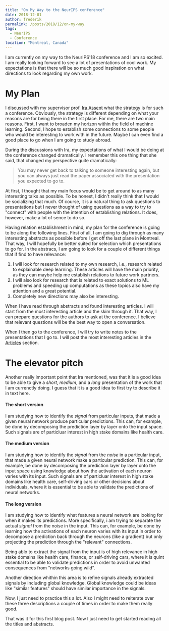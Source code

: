 ```yaml
---
title: "On My Way to the NeurIPS conference"
date: 2018-12-01
author: frederik
permalink: /posts/2018/12/on-my-way
tags:
  - NeurIPS
  - Conference
location: "Montreal, Canada"
---
```

I am currently on my way to the NeurIPS'18 conference and I am so excited. 
I am really looking forward to see a lot of presentations of cool work. My
expectations is that there will be so much good inspiration on what directions
to look regarding my own work.

# My Plan
I discussed with my supervisor prof. [Ira Assent](http://users-cs.au.dk/ira/)
what the strategy is for such a conference. Obviously, the strategy is different
depending on what your reasons are for being there in the first place. For me,
there are two main reasons. First, I want to broaden my horizon within the field of
machine learning. Second, I hope to establish some connections to some people
who would be interesting to work with in the future. Maybe I can even find a
good place to go when I am going to study abroad.

During the discussions with Ira, my expectations of what I would be doing at 
the conference changed dramatically. I remember this one thing that she said, 
that changed my perspective quite dramatically:

> You may never get back to talking to someone interesting again, but you can
> always just read the paper associated with the presentation you expected to
> go to.

At first, I thought that my main focus would be to get around to as many interesting
talks as possible. To be honest, I didn't really think that I would be socializing 
that much. Of course, it is a natural thing to ask questions to presentations but I
never thought of using questions as a way to try to "connect" with people with the
intention of establishing relations. It does, however, make a lot of sence to do so. 

Having relation establishment in mind, my plan for the conference is going to be
along the following lines. First of all, I am going to dig through as many
interesting abstracts as possible before I get off the last plane in Montreal. That
way, I will hopefully be better suited for selection which presentations to go for.
In the abstracs, I am going to look for a couple of different things that if find
to have relevance:

1. I will look for research related to my own research, i.e., research related to
	 explainable deep learning. These articles will have
	 the main priority, as they can maybe help me establish relations to future 
	 work partners.
2. I will also look for research that is related to exact solutions to ML problems
	 and speeding up computations as these topics also have my attention and a great
	 potential.
3. Completely new directions may also be interesting.

When I have read through abstracts and found interesting articles. I will start from
the most interesting article and the skim through it. That way, I can prepare 
questions for the authors to ask at the conference. I believe that relevant questions
will be the best way to open a conversation.

When I then go to the conference, I will try to write notes to the presentations that
I go to. I will post the most interesting articles in the [Articles](/articles.html) 
section. 

# The elevator pitch
Another really important point that Ira mentioned, was that it is a good idea
to be able to give a _short_, _medium_, and a _long_ presentation of the work
that I am currenctly doing. I guess that it is a good idea to first try to describe
it in text here. 

#### The short version
I am studying how to identify the _signal_ from particular inputs, that made a given
neural network produce particular predictions. This can, for example, be done by 
decomposing the prediction layer by layer onto the input space. Such signals are of
particluar interest in high stake domains like health care.

#### The medium version
I am studying how to identify the _signal_ from the _noise_ in a particular input, that made a given
neural network make a particular prediction. This can, for example, be done by 
decomposing the prediction layer by layer onto the input space using knowledge about
how the activation of each neuron varies with its input. Such signals are of
particluar interest in high stake domains like health care, self-driving cars or other
decisions about individuals, where it is essential to be able to validate the predictions 
of neural networks.

#### The long version
I am studying how to identify what features a neural network are looking for when
it makes its predictions. More specifically, i am trying to separate the actual
_signal_ from the noise in the input. This can, for example, be done by learning
how the activations of each neuron varies with its input in order to decompose
a prediction back through the neurons (like a gradient) but only projecting the
prediction through the "relevant" connections.

Being ablo to extract the signal from the input is of high relevance in high stake 
domains like health care, finance, or self-driving cars, where it is quint essential
to be able to validate predictions in order to avoid unwanted consequences from 
"networks going wild". 

Another direction whithin this area is to refine signals already extracted signals
by including global knowledge. Global knowledge could be ideas like "similar features"
should have similar importance in the signals.

Now, I just need to practice this a lot. Also I might need to reiterate over these
three descriptions a couple of times in order to make them really good. 

That was it for this first blog post. Now I just need to get started reading all the
titles and abstracts. 
